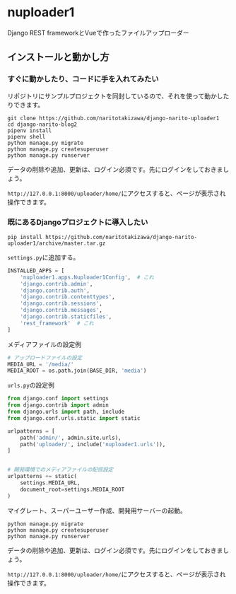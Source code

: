 # nuploader1

Django REST frameworkとVueで作ったファイルアップローダー

## インストールと動かし方

### すぐに動かしたり、コードに手を入れてみたい

リポジトリにサンプルプロジェクトを同封しているので、それを使って動かしたりできます。

```
git clone https://github.com/naritotakizawa/django-narito-uploader1
cd django-narito-blog2
pipenv install
pipenv shell
python manage.py migrate
python manage.py createsuperuser
python manage.py runserver
```

データの削除や追加、更新は、ログイン必須です。先にログインをしておきましょう。

`http://127.0.0.1:8000/uploader/home/`にアクセスすると、ページが表示され操作できます。

### 既にあるDjangoプロジェクトに導入したい

```
pip install https://github.com/naritotakizawa/django-narito-uploader1/archive/master.tar.gz
```

`settings.py`に追加する。

```python
INSTALLED_APPS = [
    'nuploader1.apps.Nuploader1Config',  # これ
    'django.contrib.admin',
    'django.contrib.auth',
    'django.contrib.contenttypes',
    'django.contrib.sessions',
    'django.contrib.messages',
    'django.contrib.staticfiles',
    'rest_framework'  # これ
]
```

メディアファイルの設定例

```python
# アップロードファイルの設定
MEDIA_URL = '/media/'
MEDIA_ROOT = os.path.join(BASE_DIR, 'media')
```

`urls.py`の設定例

```python
from django.conf import settings
from django.contrib import admin
from django.urls import path, include
from django.conf.urls.static import static

urlpatterns = [
    path('admin/', admin.site.urls),
    path('uploader/', include('nuploader1.urls')),
]


# 開発環境でのメディアファイルの配信設定
urlpatterns += static(
    settings.MEDIA_URL,
    document_root=settings.MEDIA_ROOT
)
```


マイグレート、スーパーユーザー作成、開発用サーバーの起動。

```
python manage.py migrate
python manage.py createsuperuser
python manage.py runserver
```

データの削除や追加、更新は、ログイン必須です。先にログインをしておきましょう。

`http://127.0.0.1:8000/uploader/home/`にアクセスすると、ページが表示され操作できます。